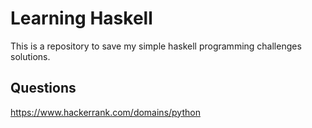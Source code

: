 # Learning Haskell
This is a repository to save my simple haskell programming challenges solutions.

## Questions
https://www.hackerrank.com/domains/python
